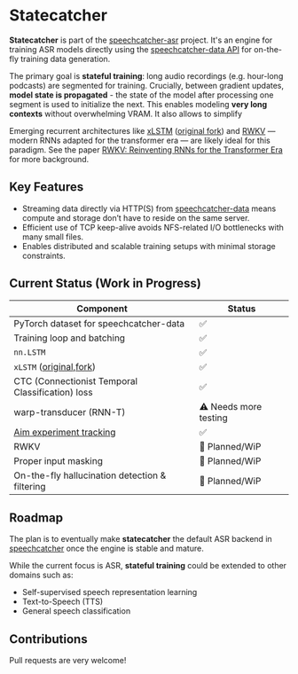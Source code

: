 # Statecatcher

**Statecatcher** is part of the [speechcatcher-asr](https://github.com/speechcatcher-asr/speechcatcher) project. It's an engine for training ASR models directly using the [speechcatcher-data API](https://github.com/speechcatcher-asr/speechcatcher-data) for on-the-fly training data generation.  

The primary goal is **stateful training**: long audio recordings (e.g. hour-long podcasts) are segmented for training. Crucially, between gradient updates, **model state is propagated** - the state of the model after processing one segment is used to initialize the next. This enables modeling **very long contexts** without overwhelming VRAM. It also allows to simplify

Emerging recurrent architectures like [xLSTM](https://github.com/speechcatcher-asr/xlstm) ([original fork](https://github.com/NX-AI/xlstm)) and [RWKV](https://www.rwkv.com/) — modern RNNs adapted for the transformer era — are likely ideal for this paradigm. See the paper [RWKV: Reinventing RNNs for the Transformer Era](https://arxiv.org/abs/2305.13048) for more background.

## Key Features

- Streaming data directly via HTTP(S) from [speechcatcher-data](https://github.com/speechcatcher-asr/speechcatcher-data) means compute and storage don’t have to reside on the same server.
- Efficient use of TCP keep-alive avoids NFS-related I/O bottlenecks with many small files.
- Enables distributed and scalable training setups with minimal storage constraints.

## Current Status (Work in Progress)

| Component | Status |
|----------|--------|
| PyTorch dataset for speechcatcher-data | ✅ |
| Training loop and batching | ✅ |
| `nn.LSTM` | ✅ |
| `xLSTM` ([original](https://github.com/NX-AI/xlstm),[fork](https://github.com/speechcatcher-asr/xlstm)) | ✅ |
| CTC (Connectionist Temporal Classification) loss | ✅ |
| warp-transducer (RNN-T) | ⚠️ Needs more testing |
| [Aim experiment tracking](https://github.com/aimhubio/aim) | ✅ |
| RWKV | 🔄 Planned/WiP |
| Proper input masking | 🔄 Planned/WiP |
| On-the-fly hallucination detection & filtering | 🔄 Planned/WiP |

## Roadmap

The plan is to eventually make **statecatcher** the default ASR backend in [speechcatcher](https://github.com/speechcatcher-asr/speechcatcher) once the engine is stable and mature.

While the current focus is ASR, **stateful training** could be extended to other domains such as:
- Self-supervised speech representation learning
- Text-to-Speech (TTS)
- General speech classification

## Contributions

Pull requests are very welcome! 
